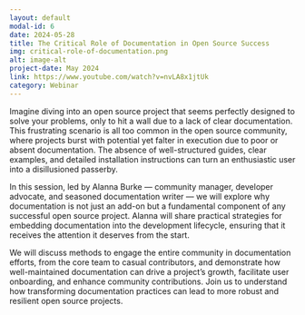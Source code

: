 ```yaml
---
layout: default
modal-id: 6
date: 2024-05-28
title: The Critical Role of Documentation in Open Source Success
img: critical-role-of-documentation.png
alt: image-alt
project-date: May 2024
link: https://www.youtube.com/watch?v=nvLA8x1jtUk
category: Webinar
---
```

Imagine diving into an open source project that seems perfectly designed to solve your problems, only to hit a wall due to a lack of clear documentation. This frustrating scenario is all too common in the open source community, where projects burst with potential yet falter in execution due to poor or absent documentation. The absence of well-structured guides, clear examples, and detailed installation instructions can turn an enthusiastic user into a disillusioned passerby.  

In this session, led by Alanna Burke — community manager, developer advocate, and seasoned documentation writer — we will explore why documentation is not just an add-on but a fundamental component of any successful open source project. Alanna will share practical strategies for embedding documentation into the development lifecycle, ensuring that it receives the attention it deserves from the start.   

We will discuss methods to engage the entire community in documentation efforts, from the core team to casual contributors, and demonstrate how well-maintained documentation can drive a project’s growth, facilitate user onboarding, and enhance community contributions. Join us to understand how transforming documentation practices can lead to more robust and resilient open source projects.   
